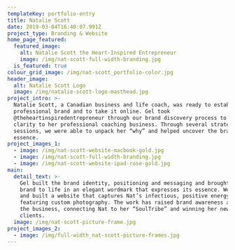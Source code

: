 ```yaml
---
templateKey: portfolio-entry
title: Natalie Scott
date: 2019-03-04T16:40:07.991Z
project_type: Branding & Website
home_page_featured:
  featured_image:
    alt: Natalie Scott the Heart-Inspired Entrepreneur
    image: /img/nat-scott-full-width-branding.jpg
  is_featured: true
colour_grid_image: /img/nat-scott_portfolio-color.jpg
header_image:
  alt: Natalie Scott Logo
  image: /img/natalie-scott-logo-masthead.jpg
project_intro: >-
  Natalie Scott, a Canadian business and life coach, was ready to establish her
  professional brand and to take it online. Gel took
  @theheartinspiredentrepreneur through our brand discovery process to bring
  clarity to her professional coaching business. Through several strategy
  sessions, we were able to unpack her “why” and helped uncover the brand’s
  essence. 
project_images_1:
  - image: /img/nat-scott-website-macbook-gold.jpg
  - image: /img/nat-scott-full-width-branding.jpg
  - image: /img/nat-scott-website-ipad-rose-gold.jpg
main:
  detail_text: >-
    Gel built the brand identity, positioning and messaging and brought the
    brand to life in an elegant wordmark that expresses its essence. We designed
    and built a website that captures Nat’s infectious, positive energy,
    featuring custom photography. The work has raised brand awareness and grown
    the business, connecting Nat to her “SoulTribe” and winning her new
    clients. 
  image: /img/nat-scott-picture-frame.jpg
project_images_2:
  - image: /img/full-width_nat-scott-picture-frames.jpg
---
```



